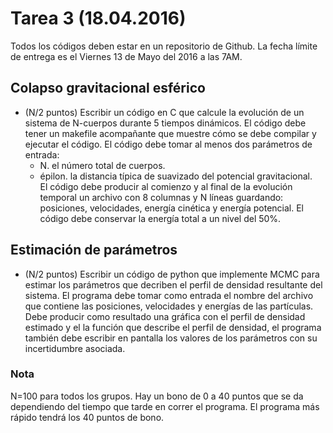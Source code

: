 # Tarea 3 (18.04.2016) 

Todos los códigos deben estar en un repositorio de Github.
La fecha límite de entrega es el Viernes 13 de Mayo del 2016 a las 7AM.  

## Colapso gravitacional esférico

* (N/2 puntos) Escribir un código en C que calcule la evolución
  de un sistema de N-cuerpos durante  5 tiempos dinámicos. 
  El código debe tener un makefile acompañante que muestre cómo se
  debe compilar y ejecutar el código. 
  El código debe tomar al menos dos parámetros de entrada: 
  * N. el número total de cuerpos.  
  * épilon. la distancia típica de suavizado del potencial
  gravitacional.   
  El código debe producir al comienzo y al final de la evolución
  temporal un archivo con 8 columnas y N líneas guardando: posiciones,
  velocidades, energía cinética y energía potencial.
  El código debe conservar la energía total a un nivel del 50%.

## Estimación de parámetros

* (N/2 puntos) Escribir un código de python que implemente MCMC para
  estimar los parámetros que decriben el perfil de densidad resultante
  del sistema. El programa debe tomar como entrada el nombre del
  archivo que contiene las posiciones, velocidades y energías de las
  partículas. Debe producir como resultado una gráfica con el perfil
  de densidad estimado y el la función que describe el perfil de
  densidad, el programa también debe escribir en pantalla los valores
  de los parámetros con su incertidumbre asociada.


### Nota
N=100 para todos los grupos. Hay un bono de 0 a 40 puntos que se da
dependiendo del tiempo que tarde en correr el programa. El programa
más rápido tendrá los 40 puntos de bono.
